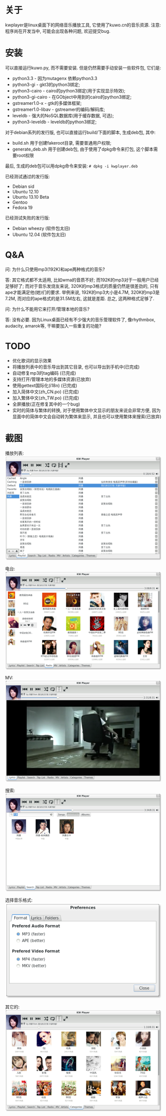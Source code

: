 关于
====
kwplayer是linux桌面下的网络音乐播放工具, 它使用了kuwo.cn的音乐资源.
注意: 程序尚在开发当中, 可能会出现各种问题, 欢迎提交bug.

安装
====
可以直接运行kuwo.py, 而不需要安装. 但是仍然需要手动安装一些软件包, 它们是:

* python3.3 - 因为mutagenx 依赖python3.3
* python3-gi  -  gkt3的python3绑定;
* python3-cairo -  cairo的python3绑定(用于实现显示特效);
* python3-gi-cairo - 在GObject中用到的cairo的python3绑定;
* gstreamer1.0-x - gtk的多媒体框架;
* gstreamer1.0-libav  -  gstreamer的编码/解码库;
* leveldb - 强大的NoSQL数据库(用于缓存数据, 可选);
* python3-leveldb  -  leveldb的python3绑定;

对于debian系列的发行版, 也可以直接运行build/下面的脚本, 生成deb包, 其中:

* build.sh 用于创建fakeroot目录, 需要普通用户权限;
* generate_deb.sh 用于创建deb包, 由于使用了dpkg命令来打包, 这个脚本需要root权限

最后, 生成的deb包可以用dpkg命令来安装: `# dpkg -i kwplayer.deb`

已经测试通过的发行版:
* Debian sid
* Ubuntu 12.10
* Ubuntu 13.10 Beta
* Gentoo
* Fedora 19

已经测试失败的发行版:
* Debian wheezy (软件包太旧)
* Ubuntu 12.04 (软件包太旧)


Q&A
===
问: 为什么只使用mp3(192K)和ape两种格式的音乐?

答: 其它格式都不太适用, 比如wma的音质不好; 而192K的mp3对于一般用户已经足够好了; 而对于音乐发烧友来说, 320K的mp3格式的质量仍然是很差劲的, 只有ape才能满足他(她)们的要求. 举例来说, 192K的mp3大小是4.7M, 320K的mp3是7.2M, 而对应的ape格式的是31.5M左右, 这就是差距.
总之, 这两种格式足够了.

问: 为什么不能用它来打开/管理本地的音乐?

答: 没有必要. 因为Linux桌面已经有不少强大的音乐管理软件了, 像rhythmbox, audacity, amarok等, 干嘛要加入一些重复的功能?


TODO
====
* 优化歌词的显示效果
* 将播放列表中的音乐导出到其它目录, 也可以导出到手机中(已完成)
* 自动修复mp3的tag编码 (已完成)
* 支持打开/管理本地的多媒体资源(已放弃)
* 使用gettext国际化(i18n) (已完成)
* 加入简体中文(zh_CN.po) (已完成)
* 加入繁体中文(zh_TW.po) (已完成)
* 全屏播放(正在修复其中的一个bug)
* 实时的简体与繁体的转换, 对于使用繁体中文显示的朋友来说会非常方便, 因为显面中的简体中文会自动转为繁体来显示, 并且也可以使用繁体来搜索(已放弃)


截图
====
播放列表:
<img src="screenshot/playlist.png?raw=true" title="播放列表" />

电台:
<img src="screenshot/radio.png?raw=true" title="电台" />

MV:
<img src="screenshot/MV.png?raw=true" title="MV" />

搜索:
<img src="screenshot/search.png?raw=true" title="搜索" />

选择音乐格式:
<img src="screenshot/format.png?raw=true" title="选择音乐格式" />

其它的:
<img src="screenshot/others.png?raw=true" title="其他的" />
